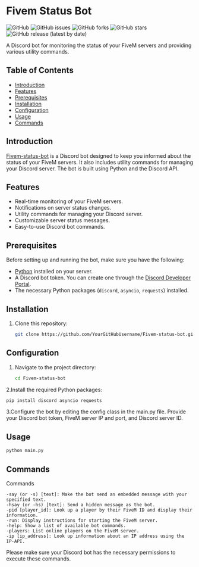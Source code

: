 # Fivem Status Bot

![GitHub](https://img.shields.io/github/license/YourGitHubUsername/Fivem-status-bot)
![GitHub issues](https://img.shields.io/github/issues/YourGitHubUsername/Fivem-status-bot)
![GitHub forks](https://img.shields.io/github/forks/YourGitHubUsername/Fivem-status-bot)
![GitHub stars](https://img.shields.io/github/stars/YourGitHubUsername/Fivem-status-bot)
![GitHub release (latest by date)](https://img.shields.io/github/v/release/YourGitHubUsername/Fivem-status-bot)

A Discord bot for monitoring the status of your FiveM servers and providing various utility commands.

## Table of Contents

- [Introduction](#introduction)
- [Features](#features)
- [Prerequisites](#prerequisites)
- [Installation](#installation)
- [Configuration](#configuration)
- [Usage](#usage)
- [Commands](#commands)

## Introduction

[Fivem-status-bot](https://github.com/YourGitHubUsername/Fivem-status-bot) is a Discord bot designed to keep you informed about the status of your FiveM servers. It also includes utility commands for managing your Discord server. The bot is built using Python and the Discord API.

## Features

- Real-time monitoring of your FiveM servers.
- Notifications on server status changes.
- Utility commands for managing your Discord server.
- Customizable server status messages.
- Easy-to-use Discord bot commands.

## Prerequisites

Before setting up and running the bot, make sure you have the following:

- [Python](https://www.python.org/) installed on your server.
- A Discord bot token. You can create one through the [Discord Developer Portal](https://discord.com/developers/applications).
- The necessary Python packages (`discord`, `asyncio`, `requests`) installed.

## Installation

1. Clone this repository:

   ```bash
   git clone https://github.com/YourGitHubUsername/Fivem-status-bot.git


## Configuration

1. Navigate to the project directory:

   ```bash
   cd Fivem-status-bot
   ```

2.Install the required Python packages:

   ```bash
   pip install discord asyncio requests
   ```

3.Configure the bot by editing the config class in the main.py file. Provide your Discord bot token, FiveM server IP and port, and Discord server ID.



## Usage

   ```bash
   python main.py
   ```
   

## Commands

Commands

    -say (or -s) [text]: Make the bot send an embedded message with your specified text.
    -hsay (or -hs) [text]: Send a hidden message as the bot.
    -pid [player_id]: Look up a player by their FiveM ID and display their information.
    -run: Display instructions for starting the FiveM server.
    -help: Show a list of available bot commands.
    -players: List online players on the FiveM server.
    -ip [ip_address]: Look up information about an IP address using the IP-API.

Please make sure your Discord bot has the necessary permissions to execute these commands.




